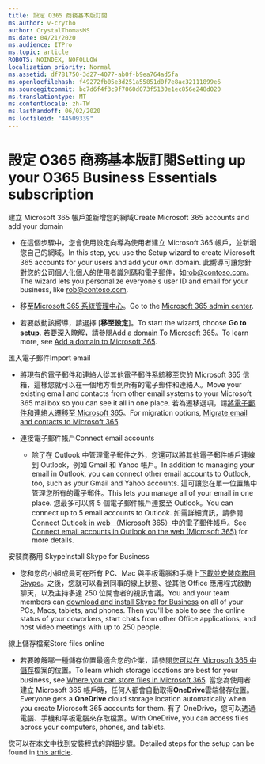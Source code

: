```yaml
---
title: 設定 O365 商務基本版訂閱
ms.author: v-crytho
author: CrystalThomasMS
ms.date: 04/21/2020
ms.audience: ITPro
ms.topic: article
ROBOTS: NOINDEX, NOFOLLOW
localization_priority: Normal
ms.assetid: df781750-3d27-4077-ab0f-b9ea764ad5fa
ms.openlocfilehash: f49272fb05e3d251a55851d0f7e8ac32111899e6
ms.sourcegitcommit: bc7d6f4f3c9f7060d073f5130e1ec856e248d020
ms.translationtype: MT
ms.contentlocale: zh-TW
ms.lasthandoff: 06/02/2020
ms.locfileid: "44509339"
---
```

# <a name="setting-up-your-o365-business-essentials-subscription"></a><span data-ttu-id="70829-102">設定 O365 商務基本版訂閱</span><span class="sxs-lookup"><span data-stu-id="70829-102">Setting up your O365 Business Essentials subscription</span></span>

<span data-ttu-id="70829-103">建立 Microsoft 365 帳戶並新增您的網域</span><span class="sxs-lookup"><span data-stu-id="70829-103">Create Microsoft 365 accounts and add your domain</span></span>
  
- <span data-ttu-id="70829-104">在這個步驟中，您會使用設定向導為使用者建立 Microsoft 365 帳戶，並新增您自己的網域。</span><span class="sxs-lookup"><span data-stu-id="70829-104">In this step, you use the Setup wizard to create Microsoft 365 accounts for your users and add your own domain.</span></span> <span data-ttu-id="70829-105">此嚮導可讓您針對您的公司個人化個人的使用者識別碼和電子郵件，如[rob@contoso.com](mailto:rob@contoso.com)。</span><span class="sxs-lookup"><span data-stu-id="70829-105">The wizard lets you personalize everyone's user ID and email for your business, like [rob@contoso.com](mailto:rob@contoso.com).</span></span>
    
- <span data-ttu-id="70829-106">移至[Microsoft 365 系統管理中心](https://login.partner.microsoftonline.cn/)。</span><span class="sxs-lookup"><span data-stu-id="70829-106">Go to the [Microsoft 365 admin center](https://login.partner.microsoftonline.cn/).</span></span>
    
- <span data-ttu-id="70829-107">若要啟動該嚮導，請選擇 [**移至設定**]。</span><span class="sxs-lookup"><span data-stu-id="70829-107">To start the wizard, choose **Go to setup**.</span></span> <span data-ttu-id="70829-108">若要深入瞭解，請參閱[Add a domain To Microsoft 365](https://docs.microsoft.com/microsoft-365/admin/setup/add-domain)。</span><span class="sxs-lookup"><span data-stu-id="70829-108">To learn more, see [Add a domain to Microsoft 365](https://docs.microsoft.com/microsoft-365/admin/setup/add-domain).</span></span>
    
<span data-ttu-id="70829-109">匯入電子郵件</span><span class="sxs-lookup"><span data-stu-id="70829-109">Import email</span></span>
  
- <span data-ttu-id="70829-110">將現有的電子郵件和連絡人從其他電子郵件系統移至您的 Microsoft 365 信箱，這樣您就可以在一個地方看到所有的電子郵件和連絡人。</span><span class="sxs-lookup"><span data-stu-id="70829-110">Move your existing email and contacts from other email systems to your Microsoft 365 mailbox so you can see it all in one place.</span></span> <span data-ttu-id="70829-111">若為遷移選項，請[將電子郵件和連絡人遷移至 Microsoft 365](https://docs.microsoft.com/microsoft-365/admin/setup/migrate-email-and-contacts-admin)。</span><span class="sxs-lookup"><span data-stu-id="70829-111">For migration options, [Migrate email and contacts to Microsoft 365](https://docs.microsoft.com/microsoft-365/admin/setup/migrate-email-and-contacts-admin).</span></span>
    
- <span data-ttu-id="70829-112">連接電子郵件帳戶</span><span class="sxs-lookup"><span data-stu-id="70829-112">Connect email accounts</span></span>
    
  - <span data-ttu-id="70829-113">除了在 Outlook 中管理電子郵件之外，您還可以將其他電子郵件帳戶連線到 Outlook，例如 Gmail 和 Yahoo 帳戶。</span><span class="sxs-lookup"><span data-stu-id="70829-113">In addition to managing your email in Outlook, you can connect other email accounts to Outlook, too, such as your Gmail and Yahoo accounts.</span></span> <span data-ttu-id="70829-114">這可讓您在單一位置集中管理您所有的電子郵件。</span><span class="sxs-lookup"><span data-stu-id="70829-114">This lets you manage all of your email in one place.</span></span> <span data-ttu-id="70829-115">您最多可以將 5 個電子郵件帳戶連接至 Outlook。</span><span class="sxs-lookup"><span data-stu-id="70829-115">You can connect up to 5 email accounts to Outlook.</span></span> <span data-ttu-id="70829-116">如需詳細資訊，請參閱[Connect Outlook in web （Microsoft 365）中的電子郵件帳戶](https://support.office.com/Article/Connect-email-accounts-in-Outlook-on-the-web-Office-365-d7012ff0-924f-4f78-8aca-c3912d886c4d)。</span><span class="sxs-lookup"><span data-stu-id="70829-116">See [Connect email accounts in Outlook on the web (Microsoft 365)](https://support.office.com/Article/Connect-email-accounts-in-Outlook-on-the-web-Office-365-d7012ff0-924f-4f78-8aca-c3912d886c4d) for more details.</span></span> 
    
<span data-ttu-id="70829-117">安裝商務用 Skype</span><span class="sxs-lookup"><span data-stu-id="70829-117">Install Skype for Business</span></span>
  
- <span data-ttu-id="70829-p105">您和您的小組成員可在所有 PC、Mac 與平板電腦和手機上[下載並安裝商務用 Skype](https://support.office.com/Article/download-and-install-Skype-for-Business-8a0d4da8-9d58-44f9-9759-5c8f340cb3fb)。之後，您就可以看到同事的線上狀態、從其他 Office 應用程式啟動聊天，以及主持多達 250 位開會者的視訊會議。</span><span class="sxs-lookup"><span data-stu-id="70829-p105">You and your team members can [download and install Skype for Business](https://support.office.com/Article/download-and-install-Skype-for-Business-8a0d4da8-9d58-44f9-9759-5c8f340cb3fb) on all of your PCs, Macs, tablets, and phones. Then you'll be able to see the online status of your coworkers, start chats from other Office applications, and host video meetings with up to 250 people.</span></span> 
    
<span data-ttu-id="70829-120">線上儲存檔案</span><span class="sxs-lookup"><span data-stu-id="70829-120">Store files online</span></span>
  
- <span data-ttu-id="70829-121">若要瞭解哪一種儲存位置最適合您的企業，請參閱[您可以在 Microsoft 365 中儲存](https://support.office.com/article/c7c20284-bc94-47f4-9728-d28e9daf0790.aspx)檔案的位置。</span><span class="sxs-lookup"><span data-stu-id="70829-121">To learn which storage locations are best for your business, see [Where you can store files in Microsoft 365](https://support.office.com/article/c7c20284-bc94-47f4-9728-d28e9daf0790.aspx).</span></span> <span data-ttu-id="70829-122">當您為使用者建立 Microsoft 365 帳戶時，任何人都會自動取得**OneDrive**雲端儲存位置。</span><span class="sxs-lookup"><span data-stu-id="70829-122">Everyone gets a **OneDrive** cloud storage location automatically when you create Microsoft 365 accounts for them.</span></span> <span data-ttu-id="70829-123">有了 OneDrive，您可以透過電腦、手機和平板電腦來存取檔案。</span><span class="sxs-lookup"><span data-stu-id="70829-123">With OneDrive, you can access files across your computers, phones, and tablets.</span></span> 
    
<span data-ttu-id="70829-124">您可以在[本文](https://docs.microsoft.com/microsoft-365/admin/setup/setup)中找到安裝程式的詳細步驟。</span><span class="sxs-lookup"><span data-stu-id="70829-124">Detailed steps for the setup can be found in [this article](https://docs.microsoft.com/microsoft-365/admin/setup/setup).</span></span>
  

